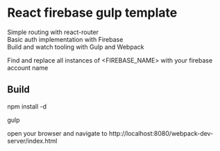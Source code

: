 # React firebase gulp template

Simple routing with react-router  
Basic auth implementation with Firebase  
Build and watch tooling with Gulp and Webpack  

Find and replace all instances of <FIREBASE_NAME> with your firebase account name

## Build

npm install -d  

gulp

open your browser and navigate to http://localhost:8080/webpack-dev-server/index.html
